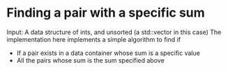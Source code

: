 # Finding a pair with a specific sum

Input: A data structure of ints, and unsorted (a std::vector in this case) 
The implementation here implements a simple algorithm to find if 

* If a pair exists in a data container whose sum is a specific value
* All the pairs whose sum is the sum specified above


